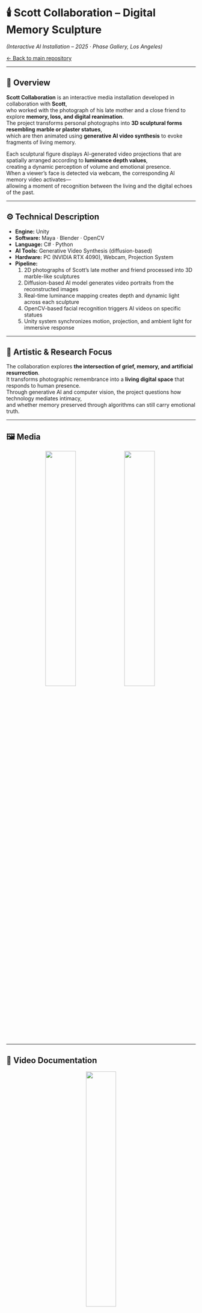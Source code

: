 
# 🕯️ Scott Collaboration – Digital Memory Sculpture  
*(Interactive AI Installation – 2025 · Phase Gallery, Los Angeles)*  

[← Back to main repository](https://github.com/reusahn/Unity-Unreal-Interaction-Research/tree/main)

---

## 🧩 Overview  
**Scott Collaboration** is an interactive media installation developed in collaboration with **Scott**,  
who worked with the photograph of his late mother and a close friend to explore **memory, loss, and digital reanimation**.  
The project transforms personal photographs into **3D sculptural forms resembling marble or plaster statues**,  
which are then animated using **generative AI video synthesis** to evoke fragments of living memory.  

Each sculptural figure displays AI-generated video projections that are spatially arranged according to **luminance depth values**,  
creating a dynamic perception of volume and emotional presence.  
When a viewer’s face is detected via webcam, the corresponding AI memory video activates—  
allowing a moment of recognition between the living and the digital echoes of the past.  

---

## ⚙️ Technical Description  
- **Engine:** Unity  
- **Software:** Maya · Blender · OpenCV  
- **Language:** C# · Python  
- **AI Tools:** Generative Video Synthesis (diffusion-based)  
- **Hardware:** PC (NVIDIA RTX 4090), Webcam, Projection System  
- **Pipeline:**  
  1. 2D photographs of Scott’s late mother and friend processed into 3D marble-like sculptures  
  2. Diffusion-based AI model generates video portraits from the reconstructed images  
  3. Real-time luminance mapping creates depth and dynamic light across each sculpture  
  4. OpenCV-based facial recognition triggers AI videos on specific statues  
  5. Unity system synchronizes motion, projection, and ambient light for immersive response  

---

## 🧠 Artistic & Research Focus  
The collaboration explores **the intersection of grief, memory, and artificial resurrection**.  
It transforms photographic remembrance into a **living digital space** that responds to human presence.  
Through generative AI and computer vision, the project questions how technology mediates intimacy,  
and whether memory preserved through algorithms can still carry emotional truth.  

---

## 🖼️ Media
<p align="center">
  <img src="./media/Scott_01.jpg" width="40%" style="margin-right:5px;"/>  
  <img src="./media/Scott_02.jpg" width="40%" style="margin-right:5px;"/>
</p>

---

## 🎥 Video Documentation
<p align="center">
  <a href="https://vimeo.com/your-video-link-here">
    <img src="./media/Scott_Thumb.jpg" width="40%" style="border-radius:10px;"/>
  </a>
</p>

---

## 👤 Credits  
**Collaborating Artist:** Scott  
**Technical Director:** Jonghoon Ahn  
**Year:** 2025  
**Institution:** Phase Gallery, Los Angeles  
**Medium:** Interactive AI Installation  

---

## 🔗 Related  
- [Back to Digital Human & Virtual Beings](../README.md)  
- [View All Projects](https://github.com/reusahn/Unity-Unreal-Interaction-Research/tree/main)
